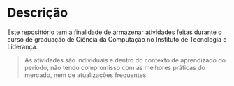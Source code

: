 # Descrição

Este reposittório tem a finalidade de armazenar atividades feitas durante o curso de graduação de Ciência da Computação no Instituto de Tecnologia e Liderança.

> As atividades são individuais e dentro do contexto de aprendizado do período, não tendo compromisso com as melhores práticas do mercado, nem de atualizações frequentes.
